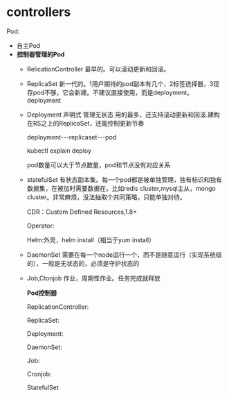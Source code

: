 # controllers

Pod:

* 自主Pod
* **控制器管理的Pod**
  * RelicationController 最早的。可以滚动更新和回滚。
  * ReplicaSet 新一代的。1用户期待的pod副本有几个，2标签选择器，3现存pod不够，它会新建。不建议直接使用，而是deployment。deployment
  * Deployment  声明式 管理无状态 用的最多，还支持滚动更新和回滚.建构在RS之上的ReplicaSet，还能控制更新节奏 

    deployment---replicaset---pod

    kubectl explain deploy

    pod数量可以大于节点数量，pod和节点没有对应关系

  * statefulSet  有状态副本集。每一个pod都是被单独管理，独有标识和独有数据集，在被加时需要数据在。比如redis cluster,mysql主从，mongo cluster。非常麻烦，没法抽取个共同策略，只能单独对待。

    CDR：Custom Defined Resources,1.8+

    Operator:

    Helm:外壳，helm install（相当于yum install）

  * DaemonSet  需要在每一个node运行一个，而不是随意运行（实现系统级的），一般是无状态的，必须是守护状态的
  * Job,Ctonjob 作业，周期性作业。任务完成就释放

    **Pod控制器**

    ReplicationController:

    ReplicaSet:

    Deployment:

    DaemonSet:

    Job:

    Cronjob:

    StatefulSet

